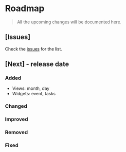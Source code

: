 # Roadmap
> All the upcoming changes will be documented here.

## [Issues]
Check the [issues](https://github.com/el-cms/moment-calendar/issues) for the list.

## [Next] - release date
### Added
  - Views: month, day
  - Widgets: event, tasks

### Changed

### Improved

### Removed

### Fixed
